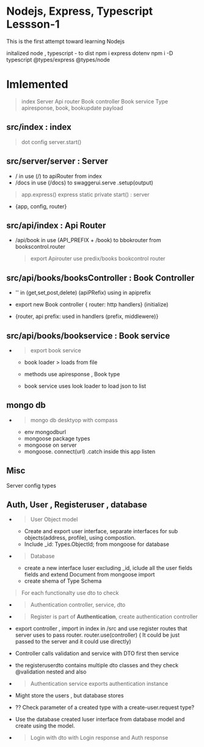 # Nodejs, Express, Typescript Lessson-1

This is the first attempt toward learning Nodejs

initalized node , typescript - to dist
npm i express dotenv
npm i -D typescript @types/express @types/node

# Imlemented

> index
> Server
> Api router
> Book controller
> Book service
> Type apiresponse, book, bookupdate payload

## src/index : index

> dot config
> server.start()

## src/server/server : Server

- / in use (/) to apiRouter from index
- /docs in use (/docs) to swaggerui.serve .setup(output)

> app.express()
> express static private
> start() : server

- {app, config, router}

## src/api/index : Api Router

- /api/book in use (API_PREFIX + /book) to bbokrouter from bookscontrol.router
  > export Apirouter use predix/books bookcontrol router

## src/api/books/booksController : Book Controller

- '' in (get,set,post,delete) (apiPRefix) using in apiprefix

- export new Book controller { router: http handlers} (initialize)
- {router, api prefix: used in handlers (prefix, middlewere)}

## src/api/books/bookservice : Book service

- > export book service

  - book loader > loads from file

  - methods use apiresponse , Book type

  - book service uses look loader to load json to list

## mongo db

- > mongo db desktyop with compass
  - env mongodburl
  - mongoose package types
  - mongoose on server
  - mongoose. connect(url) .catch inside this app listen

## Misc

Server config types

## Auth, User , Registeruser , database

- > User Object model

  - Create and export user interface, separate interfaces for sub objects(address, profile), using compostion.
  - Include \_id: Types.ObjectId; from mongoose for database

- > Database

  - create a new interface Iuser excluding _id, iclude all the user fields fields and extend Document from mongoose import
  - create shema of Type Schema<interface exteding Document>

 > For each functionalty use dto to check
  - > Authentication controller, service, dto
  - >Register is part of **Authentication**, create authentication controller
  - export controller , import in index in /src and use register routes that server uses to pass router. router.use(controller) ( It could be just passed to the server and it could use directly)
  - Controller calls validation and service with DTO first then service 
  - the registeruserdto contains multiple dto classes and they check @validation nested and also 
  - > Authentication service exports authentication instance
  - Might store the users , but database stores 
  - ?? Check parameter of a created type with a create-user.request type? 
  - Use the database created Iuser interface from database model and create using the model. 

- > Login with dto with Login response and Auth response